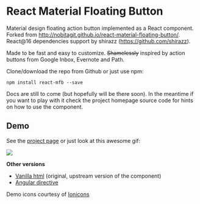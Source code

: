 # React Material Floating Button


Material design floating action button implemented as a React component. Forked from http://nobitagit.github.io/react-material-floating-button/. React@16 dependencies support by shirazz (https://github.com/shirazz).

Made to be fast and easy to customize.
~~Shamelessly~~ inspired by action buttons from Google Inbox, Evernote and Path.

Clone/download the repo from Github or just use npm:
```
npm install react-mfb --save
```

Docs are still to come (but hopefully will be there soon).
In the meantime if you want to play with it check the project homepage source code for hints on how to use the component.

## Demo
See the [project page](http://nobitagit.github.io/react-material-floating-button/) or just look at this awesome gif:

<img src="http://zippy.gfycat.com/LimitedTatteredFieldmouse.gif">

**Other versions**
- [Vanilla html](https://github.com/nobitagit/material-floating-button) (original, upstream version of the component)
- [Angular directive](https://github.com/nobitagit/ng-material-floating-button)

Demo icons courtesy of [Ionicons](http://ionicons.com)

